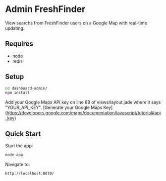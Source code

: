 Admin FreshFinder 
===========

View searchs from FreshFinder users on a Google Map with real-time updating.  


Requires
----------------
* node
* redis

Setup
---------------
```sh
cd dashboard-admin/
npm install
```

Add your Google Maps API key on line 89 of views/layout.jade where it says "YOUR_API_KEY". [Generate your Google Maps Key]
(https://developers.google.com/maps/documentation/javascript/tutorial#api_key)

Quick Start
--------------------------------------------------------
Start the app:
```sh
node app
```

Navigate to:
```
http://localhost:8070/
```
